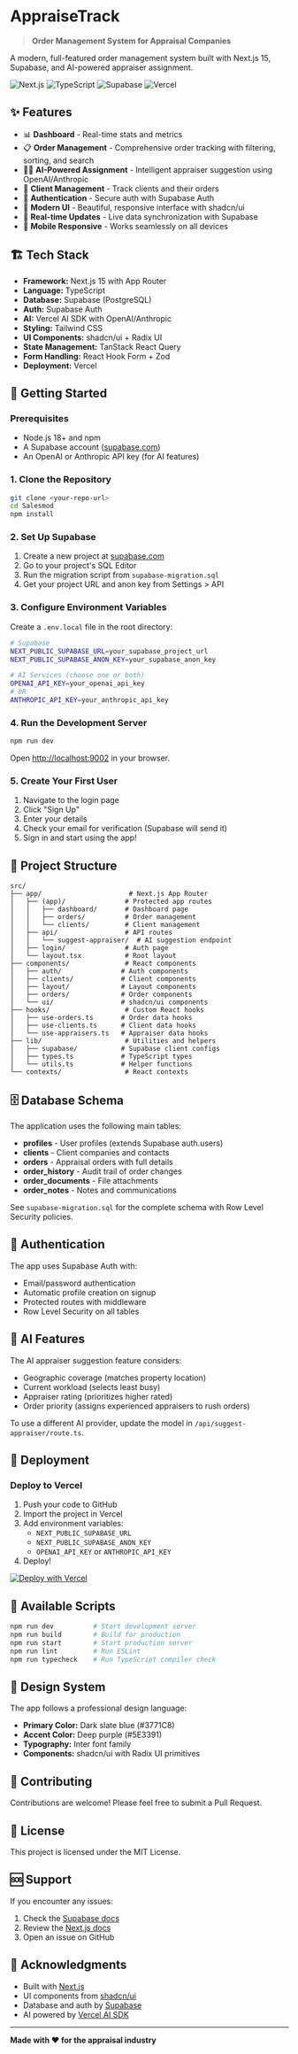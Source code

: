 # AppraiseTrack

> **Order Management System for Appraisal Companies**

A modern, full-featured order management system built with Next.js 15, Supabase, and AI-powered appraiser assignment.

![Next.js](https://img.shields.io/badge/Next.js-15.3-black?logo=next.js)
![TypeScript](https://img.shields.io/badge/TypeScript-5.0-blue?logo=typescript)
![Supabase](https://img.shields.io/badge/Supabase-Latest-green?logo=supabase)
![Vercel](https://img.shields.io/badge/Deploy-Vercel-black?logo=vercel)

## ✨ Features

- 📊 **Dashboard** - Real-time stats and metrics
- 📋 **Order Management** - Comprehensive order tracking with filtering, sorting, and search
- 🧙‍♂️ **AI-Powered Assignment** - Intelligent appraiser suggestion using OpenAI/Anthropic
- 👥 **Client Management** - Track clients and their orders
- 🔐 **Authentication** - Secure auth with Supabase Auth
- 🎨 **Modern UI** - Beautiful, responsive interface with shadcn/ui
- 🔄 **Real-time Updates** - Live data synchronization with Supabase
- 📱 **Mobile Responsive** - Works seamlessly on all devices

## 🏗️ Tech Stack

- **Framework:** Next.js 15 with App Router
- **Language:** TypeScript
- **Database:** Supabase (PostgreSQL)
- **Auth:** Supabase Auth
- **AI:** Vercel AI SDK with OpenAI/Anthropic
- **Styling:** Tailwind CSS
- **UI Components:** shadcn/ui + Radix UI
- **State Management:** TanStack React Query
- **Form Handling:** React Hook Form + Zod
- **Deployment:** Vercel

## 🚀 Getting Started

### Prerequisites

- Node.js 18+ and npm
- A Supabase account ([supabase.com](https://supabase.com))
- An OpenAI or Anthropic API key (for AI features)

### 1. Clone the Repository

```bash
git clone <your-repo-url>
cd Salesmod
npm install
```

### 2. Set Up Supabase

1. Create a new project at [supabase.com](https://supabase.com)
2. Go to your project's SQL Editor
3. Run the migration script from `supabase-migration.sql`
4. Get your project URL and anon key from Settings > API

### 3. Configure Environment Variables

Create a `.env.local` file in the root directory:

```bash
# Supabase
NEXT_PUBLIC_SUPABASE_URL=your_supabase_project_url
NEXT_PUBLIC_SUPABASE_ANON_KEY=your_supabase_anon_key

# AI Services (choose one or both)
OPENAI_API_KEY=your_openai_api_key
# OR
ANTHROPIC_API_KEY=your_anthropic_api_key
```

### 4. Run the Development Server

```bash
npm run dev
```

Open [http://localhost:9002](http://localhost:9002) in your browser.

### 5. Create Your First User

1. Navigate to the login page
2. Click "Sign Up"
3. Enter your details
4. Check your email for verification (Supabase will send it)
5. Sign in and start using the app!

## 📁 Project Structure

```
src/
├── app/                      # Next.js App Router
│   ├── (app)/               # Protected app routes
│   │   ├── dashboard/       # Dashboard page
│   │   ├── orders/          # Order management
│   │   └── clients/         # Client management
│   ├── api/                 # API routes
│   │   └── suggest-appraiser/  # AI suggestion endpoint
│   ├── login/               # Auth page
│   └── layout.tsx           # Root layout
├── components/              # React components
│   ├── auth/               # Auth components
│   ├── clients/            # Client components
│   ├── layout/             # Layout components
│   ├── orders/             # Order components
│   └── ui/                 # shadcn/ui components
├── hooks/                   # Custom React hooks
│   ├── use-orders.ts       # Order data hooks
│   ├── use-clients.ts      # Client data hooks
│   └── use-appraisers.ts   # Appraiser data hooks
├── lib/                     # Utilities and helpers
│   ├── supabase/           # Supabase client configs
│   ├── types.ts            # TypeScript types
│   └── utils.ts            # Helper functions
└── contexts/                # React contexts
```

## 🗄️ Database Schema

The application uses the following main tables:

- **profiles** - User profiles (extends Supabase auth.users)
- **clients** - Client companies and contacts
- **orders** - Appraisal orders with full details
- **order_history** - Audit trail of order changes
- **order_documents** - File attachments
- **order_notes** - Notes and communications

See `supabase-migration.sql` for the complete schema with Row Level Security policies.

## 🔐 Authentication

The app uses Supabase Auth with:
- Email/password authentication
- Automatic profile creation on signup
- Protected routes with middleware
- Row Level Security on all tables

## 🤖 AI Features

The AI appraiser suggestion feature considers:
- Geographic coverage (matches property location)
- Current workload (selects least busy)
- Appraiser rating (prioritizes higher rated)
- Order priority (assigns experienced appraisers to rush orders)

To use a different AI provider, update the model in `/api/suggest-appraiser/route.ts`.

## 🚢 Deployment

### Deploy to Vercel

1. Push your code to GitHub
2. Import the project in Vercel
3. Add environment variables:
   - `NEXT_PUBLIC_SUPABASE_URL`
   - `NEXT_PUBLIC_SUPABASE_ANON_KEY`
   - `OPENAI_API_KEY` or `ANTHROPIC_API_KEY`
4. Deploy!

[![Deploy with Vercel](https://vercel.com/button)](https://vercel.com/new/clone)

## 📝 Available Scripts

```bash
npm run dev          # Start development server
npm run build        # Build for production
npm run start        # Start production server
npm run lint         # Run ESLint
npm run typecheck    # Run TypeScript compiler check
```

## 🎨 Design System

The app follows a professional design language:
- **Primary Color:** Dark slate blue (#3771C8)
- **Accent Color:** Deep purple (#5E3391)
- **Typography:** Inter font family
- **Components:** shadcn/ui with Radix UI primitives

## 🤝 Contributing

Contributions are welcome! Please feel free to submit a Pull Request.

## 📄 License

This project is licensed under the MIT License.

## 🆘 Support

If you encounter any issues:
1. Check the [Supabase docs](https://supabase.com/docs)
2. Review the [Next.js docs](https://nextjs.org/docs)
3. Open an issue on GitHub

## 🙏 Acknowledgments

- Built with [Next.js](https://nextjs.org/)
- UI components from [shadcn/ui](https://ui.shadcn.com/)
- Database and auth by [Supabase](https://supabase.com/)
- AI powered by [Vercel AI SDK](https://sdk.vercel.ai/)

---

**Made with ❤️ for the appraisal industry**
